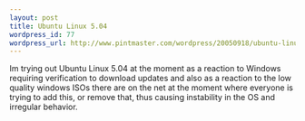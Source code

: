 ```yaml
--- 
layout: post
title: Ubuntu Linux 5.04
wordpress_id: 77
wordpress_url: http://www.pintmaster.com/wordpress/20050918/ubuntu-linux-504/
---
```

Im trying out Ubuntu Linux 5.04 at the moment as a reaction to Windows requiring verification to download updates and also as a reaction to the low quality windows ISOs there are on the net at the moment where everyone is trying to add this, or remove that, thus causing instability in the OS and irregular behavior.
